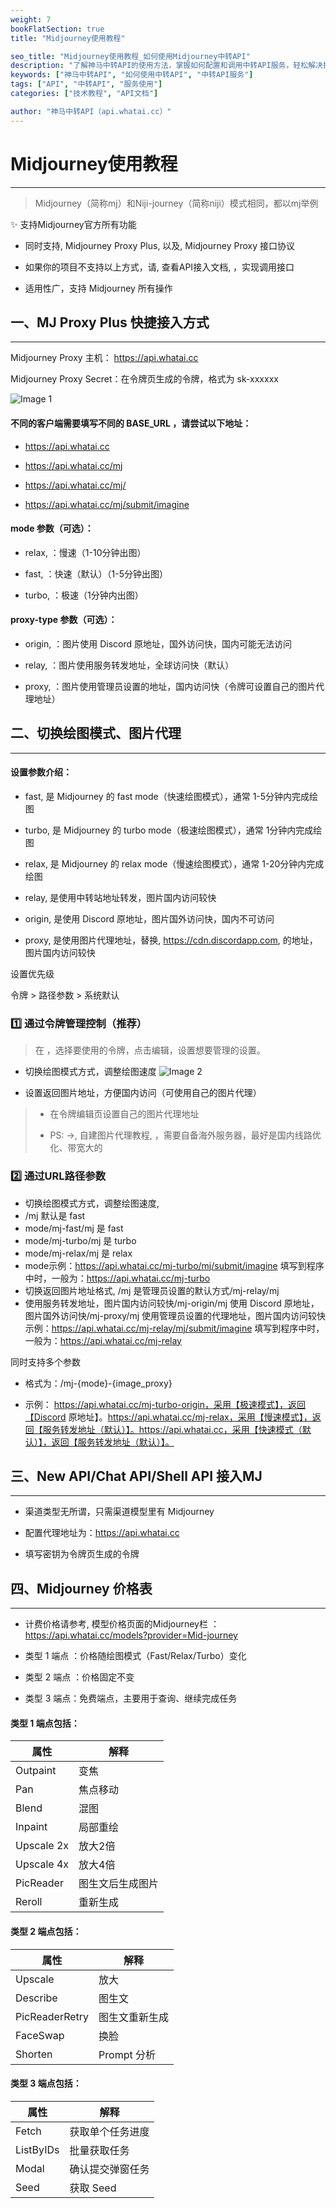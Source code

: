 ```yaml
---
weight: 7
bookFlatSection: true
title: "Midjourney使用教程"

seo_title: "Midjourney使用教程_如何使用Midjourney中转API"
description: "了解神马中转API的使用方法，掌握如何配置和调用中转API服务，轻松解决接口调用难题。"
keywords: ["神马中转API", "如何使用中转API", "中转API服务"]
tags: ["API", "中转API", "服务使用"]
categories: ["技术教程", "API文档"]

author: "神马中转API（api.whatai.cc）"
---
```


# Midjourney使用教程 ​
----------------

> Midjourney（简称mj）和Niji-journey（简称niji）模式相同，都以mj举例

✨ 支持Midjourney官方所有功能

*   同时支持, Midjourney Proxy Plus, 以及, Midjourney Proxy 接口协议

*   如果你的项目不支持以上方式，请, 查看API接入文档, ，实现调用接口

*   适用性广，支持 Midjourney 所有操作

## 一、MJ Proxy Plus 快捷接入方式 ​
------------------------

Midjourney Proxy 主机： https://api.whatai.cc

Midjourney Proxy Secret：在令牌页生成的令牌，格式为 sk-xxxxxx 

![Image 1](https://pic2.imgdd.cc/item/68d618728dc72b176e6fce0f.png)

#### 不同的客户端需要填写不同的 BASE_URL ，请尝试以下地址： ​

*   https://api.whatai.cc

*   https://api.whatai.cc/mj

*   https://api.whatai.cc/mj/

*   https://api.whatai.cc/mj/submit/imagine

#### mode 参数（可选）： ​

*   relax, ：慢速（1-10分钟出图）

*   fast, ：快速（默认）（1-5分钟出图）

*   turbo, ：极速（1分钟内出图）

#### proxy-type 参数（可选）： ​

*   origin, ：图片使用 Discord 原地址，国外访问快，国内可能无法访问

*   relay, ：图片使用服务转发地址，全球访问快（默认）

*   proxy, ：图片使用管理员设置的地址，国内访问快（令牌可设置自己的图片代理地址）

## 二、切换绘图模式、图片代理 ​
---------------

#### 设置参数介绍： ​

*   fast, 是 Midjourney 的 fast mode（快速绘图模式），通常 1-5分钟内完成绘图

*   turbo, 是 Midjourney 的 turbo mode（极速绘图模式），通常 1分钟内完成绘图

*   relax, 是 Midjourney 的 relax mode（慢速绘图模式），通常 1-20分钟内完成绘图

*   relay, 是使用中转站地址转发，图片国内访问较快

*   origin, 是使用 Discord 原地址，图片国外访问快，国内不可访问

*   proxy, 是使用图片代理地址，替换, https://cdn.discordapp.com, 的地址，图片国内访问较快

设置优先级

令牌 > 路径参数 > 系统默认

### 1️⃣ 通过令牌管理控制（推荐） ​

> 在  ，选择要使用的令牌，点击编辑，设置想要管理的设置。

*   切换绘图模式方式，调整绘图速度 
![Image 2](https://pic2.imgdd.cc/item/68d618f68dc72b176e6fce35.png)

*   设置返回图片地址，方便国内访问（可使用自己的图片代理）

> *   在令牌编辑页设置自己的图片代理地址
> 
> *   PS: →, 自建图片代理教程, ，需要自备海外服务器，最好是国内线路优化、带宽大的

### 2️⃣ 通过URL路径参数 ​

*   切换绘图模式方式，调整绘图速度, 
*   /mj 默认是 fast 
*   mode/mj-fast/mj 是 fast 
*   mode/mj-turbo/mj 是 turbo 
*   mode/mj-relax/mj 是 relax 
*   mode示例：https://api.whatai.cc/mj-turbo/mj/submit/imagine 填写到程序中时，一般为：https://api.whatai.cc/mj-turbo
*   切换返回图片地址格式, /mj 是管理员设置的默认方式/mj-relay/mj 
*   使用服务转发地址，图片国内访问较快/mj-origin/mj 使用 Discord 原地址，图片国外访问快/mj-proxy/mj 使用管理员设置的代理地址，图片国内访问较快示例：https://api.whatai.cc/mj-relay/mj/submit/imagine 填写到程序中时，一般为：https://api.whatai.cc/mj-relay

同时支持多个参数

*   格式为：/mj-{mode}-{image_proxy}

*   示例： https://api.whatai.cc/mj-turbo-origin，采用【极速模式】，返回【Discord 原地址】。https://api.whatai.cc/mj-relax，采用【慢速模式】，返回【服务转发地址（默认）】。https://api.whatai.cc，采用【快速模式（默认）】，返回【服务转发地址（默认）】。

## 三、New API/Chat API/Shell API 接入MJ ​
-----------------------------------

*   渠道类型无所谓，只需渠道模型里有 Midjourney

*   配置代理地址为：https://api.whatai.cc

*   填写密钥为令牌页生成的令牌


## 四、Midjourney 价格表 ​
------------------

*   计费价格请参考, 模型价格页面的Midjourney栏 ：https://api.whatai.cc/models?provider=Mid-journey

*   类型 1 端点 ：价格随绘图模式（Fast/Relax/Turbo）变化

*   类型 2 端点 ：价格固定不变

*   类型 3 端点：免费端点，主要用于查询、继续完成任务

#### 类型 1 端点包括： ​

| 属性 | 解释 |
| --- | --- |
| Outpaint | 变焦 |
| Pan | 焦点移动 |
| Blend | 混图 |
| Inpaint | 局部重绘 |
| Upscale 2x | 放大2倍 |
| Upscale 4x | 放大4倍 |
| PicReader | 图生文后生成图片 |
| Reroll | 重新生成 |

#### 类型 2 端点包括： ​

| 属性 | 解释 |
| --- | --- |
| Upscale | 放大 |
| Describe | 图生文 |
| PicReaderRetry | 图生文重新生成 |
| FaceSwap | 换脸 |
| Shorten | Prompt 分析 |

#### 类型 3 端点包括： ​

| 属性 | 解释 |
| --- | --- |
| Fetch | 获取单个任务进度 |
| ListByIDs | 批量获取任务 |
| Modal | 确认提交弹窗任务 |
| Seed | 获取 Seed |
